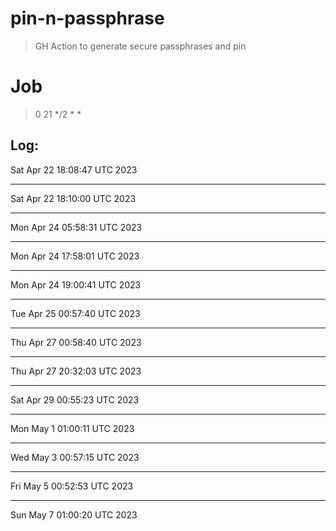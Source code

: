 # pin-n-passphrase

> GH Action to generate secure passphrases and pin

# Job

> 0 21 */2 * *

## Log:



Sat Apr 22 18:08:47 UTC 2023

---

Sat Apr 22 18:10:00 UTC 2023

---

Mon Apr 24 05:58:31 UTC 2023

---

Mon Apr 24 17:58:01 UTC 2023

---

Mon Apr 24 19:00:41 UTC 2023

---

Tue Apr 25 00:57:40 UTC 2023

---

Thu Apr 27 00:58:40 UTC 2023

---

Thu Apr 27 20:32:03 UTC 2023

---

Sat Apr 29 00:55:23 UTC 2023

---

Mon May  1 01:00:11 UTC 2023

---

Wed May  3 00:57:15 UTC 2023

---

Fri May  5 00:52:53 UTC 2023

---

Sun May  7 01:00:20 UTC 2023
